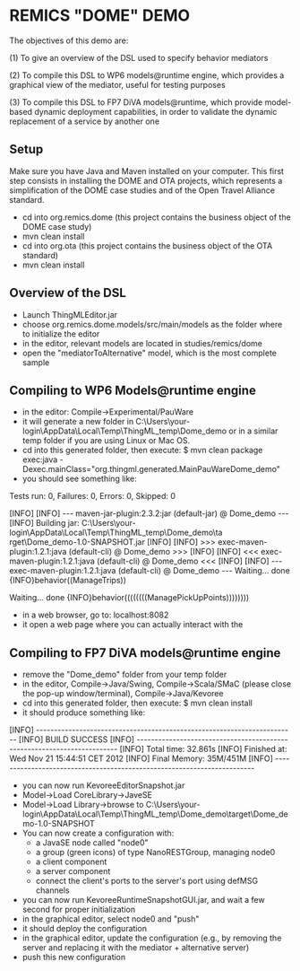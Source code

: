  # REMICS "DOME" DEMO

The objectives of this demo are: 

 (1) To give an overview of the DSL used to specify behavior mediators 

 (2) To compile this DSL to WP6 models@runtime engine, which provides a graphical view of the mediator, useful for testing purposes

 (3) To compile this DSL to FP7 DiVA models@runtime, which provide model-based dynamic deployment capabilities, in order to validate the dynamic replacement of a service by another one

 

## Setup

Make sure you have Java and Maven installed on your computer. This first step consists in installing the DOME and OTA projects, which represents a simplification of the DOME case studies and of the Open Travel Alliance standard.

- cd into org.remics.dome (this project contains the business object of the DOME case study)
- mvn clean install
- cd into org.ota (this project contains the business object of the OTA standard)
- mvn clean install



## Overview of the DSL

- Launch ThingMLEditor.jar
- choose org.remics.dome.models/src/main/models as the folder where to initialize the editor
- in the editor, relevant models are located in studies/remics/dome
- open the "mediatorToAlternative" model, which is the most complete sample


## Compiling to WP6 Models@runtime engine

- in the editor: Compile->Experimental/PauWare
- it will generate a new folder in C:\Users\your-login\AppData\Local\Temp\ThingML_temp\Dome_demo or in a similar temp folder if you are using Linux or Mac OS.
- cd into this generated folder, then execute:
	$ mvn clean package exec:java -Dexec.mainClass="org.thingml.generated.MainPauWareDome_demo"
- you should see something like:

Tests run: 0, Failures: 0, Errors: 0, Skipped: 0

[INFO]
[INFO] --- maven-jar-plugin:2.3.2:jar (default-jar) @ Dome_demo ---
[INFO] Building jar: C:\Users\your-login\AppData\Local\Temp\ThingML_temp\Dome_demo\ta
rget\Dome_demo-1.0-SNAPSHOT.jar
[INFO]
[INFO] >>> exec-maven-plugin:1.2.1:java (default-cli) @ Dome_demo >>>
[INFO]
[INFO] <<< exec-maven-plugin:1.2.1:java (default-cli) @ Dome_demo <<<
[INFO]
[INFO] --- exec-maven-plugin:1.2.1:java (default-cli) @ Dome_demo ---
Waiting...
done
        {INFO}behavior((ManageTrips))

Waiting...
done
        {INFO}behavior((((((((ManagePickUpPoints))))))))


- in a web browser, go to: localhost:8082
- it open a web page where you can actually interact with the 

## Compiling to FP7 DiVA models@runtime engine

- remove the "Dome_demo" folder from your temp folder
- in the editor, Compile->Java/Swing, Compile->Scala/SMaC (please close the pop-up window/terminal), Compile->Java/Kevoree
- cd into this generated folder, then execute:
	$ mvn clean install
- it should produce something like:

[INFO] ------------------------------------------------------------------------
[INFO] BUILD SUCCESS
[INFO] ------------------------------------------------------------------------
[INFO] Total time: 32.861s
[INFO] Finished at: Wed Nov 21 15:44:51 CET 2012
[INFO] Final Memory: 35M/451M
[INFO] ------------------------------------------------------------------------

- you can now run KevoreeEditorSnapshot.jar
- Model->Load CoreLibrary->JaveSE
- Model->Load Library->browse to C:\Users\your-login\AppData\Local\Temp\ThingML_temp\Dome_demo\target\Dome_demo-1.0-SNAPSHOT
- You can now create a configuration with:
  - a JavaSE node called "node0"
  - a group (green icons) of type NanoRESTGroup, managing node0
  - a client component
  - a server component
  - connect the client's ports to the server's port using defMSG channels
- you can now run KevoreeRuntimeSnapshotGUI.jar, and wait a few second for proper initialization
- in the graphical editor, select node0 and "push"
- it should deploy the configuration
- in the graphical editor, update the configuration (e.g., by removing the server and replacing it with the mediator + alternative server)
- push this new configuration


